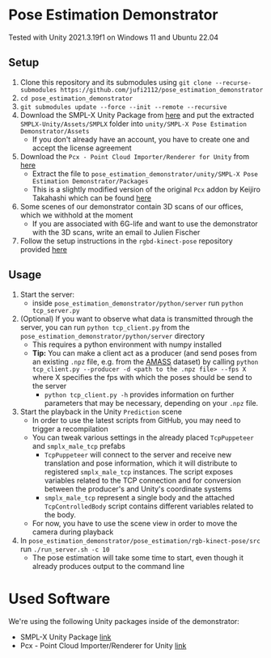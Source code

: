 # Pose Estimation Demonstrator

Tested with Unity 2021.3.19f1 on Windows 11 and Ubuntu 22.04

## Setup

1. Clone this repository and its submodules using `git clone --recurse-submodules https://github.com/jufi2112/pose_estimation_demonstrator`
2. `cd pose_estimation_demonstrator`
3. `git submodules update --force --init --remote --recursive`
4. Download the SMPL-X Unity Package from [here](https://smpl-x.is.tue.mpg.de/index.html) and put the extracted `SMPLX-Unity/Assets/SMPLX` folder into `unity/SMPL-X Pose Estimation Demonstrator/Assets`
    - If you don't already have an account, you have to create one and accept the license agreement
5. Download the `Pcx - Point Cloud Importer/Renderer for Unity` from [here](https://cloudstore.zih.tu-dresden.de/index.php/s/Kj8pyHJDjH5HENb)
    - Extract the file to `pose_estimation_demonstrator/unity/SMPL-X Pose Estimation Demonstrator/Packages`
    - This is a slightly modified version of the original `Pcx` addon by Keijiro Takahashi which can be found [here](https://github.com/keijiro/Pcx)
6. Some scenes of our demonstrator contain 3D scans of our offices, which we withhold at the moment
    - If you are associated with 6G-life and want to use the demonstrator with the 3D scans, write an email to Julien Fischer
7. Follow the setup instructions in the `rgbd-kinect-pose` repository provided [here](./pose_estimation/rgb-kinect-pose/readme.md)

## Usage
1. Start the server:
    - inside `pose_estimation_demonstrator/python/server` run `python tcp_server.py`
2. (Optional) If you want to observe what data is transmitted through the server, you can run `python tcp_client.py` from the `pose_estimation_demonstrator/python/server` directory
    - This requires a python environment with numpy installed
    - **Tip:** You can make a client act as a producer (and send poses from an existing `.npz` file, e.g. from the [AMASS](https://amass.is.tue.mpg.de/) dataset) by calling `python tcp_client.py --producer -d <path to the .npz file> --fps X` where X specifies the fps with which the poses should be send to the server
        - `python tcp_client.py -h` provides information on further parameters that may be necessary, depending on your `.npz` file.
3. Start the playback in the Unity `Prediction` scene
    - In order to use the latest scripts from GitHub, you may need to trigger a recompilation
    - You can tweak various settings in the already placed `TcpPuppeteer` and `smplx_male_tcp` prefabs
        - `TcpPuppeteer` will connect to the server and receive new translation and pose information, which it will distribute to registered `smplx_male_tcp` instances. The script exposes variables related to the TCP connection and for conversion between the producer's and Unity's coordinate systems
        - `smplx_male_tcp` represent a single body and the attached `TcpControlledBody` script contains different variables related to the body.
    - For now, you have to use the scene view in order to move the camera during playback
4. In `pose_estimation_demonstrator/pose_estimation/rgb-kinect-pose/src` run `./run_server.sh -c 10`
    - The pose estimation will take some time to start, even though it already produces output to the command line

# Used Software
We're using the following Unity packages inside of the demonstrator:
- SMPL-X Unity Package [link](https://smpl-x.is.tue.mpg.de/index.html)
- Pcx - Point Cloud Importer/Renderer for Unity [link](https://github.com/keijiro/Pcx)
